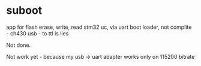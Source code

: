 # suboot
app for flash erase, write, read stm32 uc, via uart boot loader, not complite - ch430 usb - to ttl is lies

Not done.

Not work yet - because my usb -> uart adapter works only on 115200 bitrate

